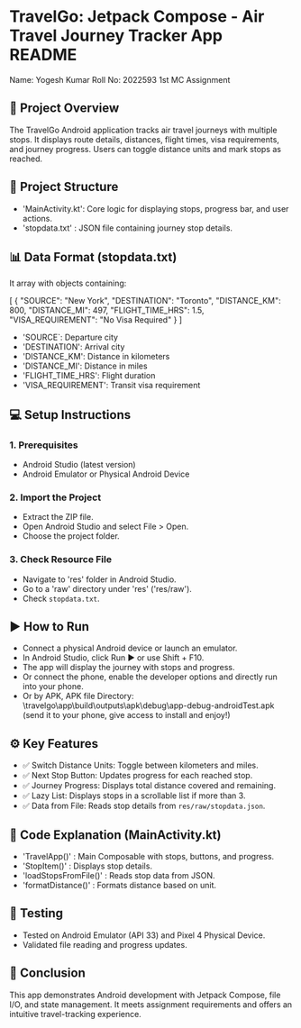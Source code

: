 # TravelGo: Jetpack Compose - Air Travel Journey Tracker App README
Name: Yogesh Kumar
Roll No: 2022593
1st MC Assignment

## 📌 Project Overview
The TravelGo Android application tracks air travel journeys with multiple stops. It displays route details, distances, flight times, visa requirements, and journey progress. Users can toggle distance units and mark stops as reached.

## 📂 Project Structure
- 'MainActivity.kt': Core logic for displaying stops, progress bar, and user actions.
- 'stopdata.txt' : JSON file containing journey stop details.

## 📊 Data Format (stopdata.txt)
It array with objects containing:

[
  {
    "SOURCE": "New York",
    "DESTINATION": "Toronto",
    "DISTANCE_KM": 800,
    "DISTANCE_MI": 497,
    "FLIGHT_TIME_HRS": 1.5,
    "VISA_REQUIREMENT": "No Visa Required"
  }
]

- 'SOURCE`: Departure city
- 'DESTINATION': Arrival city
- 'DISTANCE_KM': Distance in kilometers
- 'DISTANCE_MI': Distance in miles
- 'FLIGHT_TIME_HRS': Flight duration
- 'VISA_REQUIREMENT': Transit visa requirement

## 💻 Setup Instructions
### 1. Prerequisites
- Android Studio (latest version)
- Android Emulator or Physical Android Device

### 2. Import the Project
- Extract the ZIP file.
- Open Android Studio and select File > Open.
- Choose the project folder.

### 3. Check Resource File
- Navigate to 'res' folder in Android Studio.
- Go to a 'raw' directory under 'res' ('res/raw').
- Check `stopdata.txt`.

## ▶️ How to Run
- Connect a physical Android device or launch an emulator.
- In Android Studio, click Run ▶️ or use Shift + F10.
- The app will display the journey with stops and progress.
- Or connect the phone, enable the developer options and directly run into your phone.
- Or by APK, APK file Directory: \travelgo\app\build\outputs\apk\debug\app-debug-androidTest.apk (send it to your phone, give access to install and enjoy!)

## ⚙️ Key Features
- ✅ Switch Distance Units: Toggle between kilometers and miles.
- ✅ Next Stop Button: Updates progress for each reached stop.
- ✅ Journey Progress: Displays total distance covered and remaining.
- ✅ Lazy List: Displays stops in a scrollable list if more than 3.
- ✅ Data from File: Reads stop details from `res/raw/stopdata.json`.

## 📜 Code Explanation (MainActivity.kt)
- 'TravelApp()' : Main Composable with stops, buttons, and progress.
- 'StopItem()' : Displays stop details.
- 'loadStopsFromFile()' : Reads stop data from JSON.
- 'formatDistance()' : Formats distance based on unit.

## 🧪 Testing
- Tested on Android Emulator (API 33) and Pixel 4 Physical Device.
- Validated file reading and progress updates.

## 🚀 Conclusion
This app demonstrates Android development with Jetpack Compose, file I/O, and state management. It meets assignment requirements and offers an intuitive travel-tracking experience.